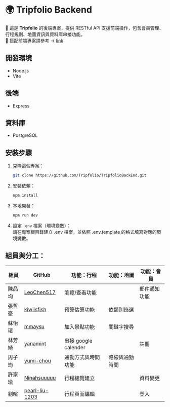 # 🌍 Tripfolio Backend
📌 這是 **Tripfolio** 的後端專案，提供 RESTful API 支援前端操作，包含會員管理、行程規劃、地圖資訊與資料庫串接功能。
<br>
📌 搭配前端專案請參考 → [link](https://github.com/Tripfolio/TripfolioFrontEnd)

## 開發環境
- Node.js   
- Vite

## 後端
- Express
## 資料庫
- PostgreSQL
## 安裝步驟
1. 克隆這個專案：
    ```bash
    git clone https://github.com/Tripfolio/TripfolioBackEnd.git
    ```
2. 安裝依賴：
    ```bash
    npm install
    ```
3. 本地開發：
    ```bash
    npm run dev
    ```
4. 設定 `.env` 檔案（環境變數）：
   <br>
   請在專案根目錄建立 .env 檔案，並依照 .env.template 的格式填寫對應的環境變數。
## 組員與分工：
|組員|GitHub|功能：行程|功能：地圖|功能：會員|
|--|--|--|--|--|
|陳品均|[LeoChen517](https://github.com/LeoChen517)|瀏覽/查看功能||郵件通知功能|
|張哲豪|[kiwiisfish](https://github.com/kiwiisfish)|預算估算功能|依類別篩選||
|蘇怡瑄|[mmaysu](https://github.com/mmaysu)|加入景點功能|關鍵字搜尋||
|林芳綺|[yanamint](https://github.com/yanamint)|串接 google calender||註冊|
|周子筠|[yumi-chou](https://github.com/yumi-chou)|通勤方式與時間功能|路線與通勤時間
|許家瑜|[Ninahsuuuuu](https://github.com/Ninahsuuuuu)|行程總覽建立||資料變更|
|劉暄|[pearl-liu-1203](https://github.com/pearl-liu-1203)|行程頁面編輯||登入|
